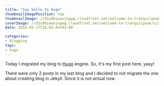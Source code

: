 ```yaml
---
title: "Say hello to Hugo"
thumbnailImagePosition: top
thumbnailImage: //d1u9biwaxjngwg.cloudfront.net/welcome-to-tranquilpeak/city-750.jpg
coverImage: //d1u9biwaxjngwg.cloudfront.net/welcome-to-tranquilpeak/city.jpg
date: 2018-05-17T16:03:44+03:00

categories:
- blogging
tags:
- hugo
---
```


Today I migrated my blog to [Hugo](https://gohugo.io) engine. So, it's my first post here, yaay!

<!--more-->

There were only 2 posts in my last blog and I decided to not migrate the one about creating blog in Jekyll. Since it is not actual now.
